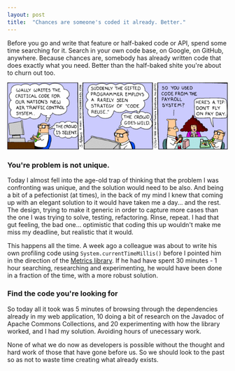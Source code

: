 ```yaml
---
layout: post
title:  "Chances are someone's coded it already. Better."
---
```


Before you go and write that feature or half-baked code or API, spend some time searching for it. Search in your own code base, on Google, on GitHub, anywhere. Because chances are, somebody has already written code that does exactly what you need. Better than the half-baked shite you're about to churn out too.

![Code Reuse](/assets/img/2015-01-09-code-reuse.gif)

### You're problem is not unique.

Today I almost fell into the age-old trap of thinking that the problem I was confronting was unique, and the solution would need to be also. And being a bit of a pefectionist (at times), in the back of my mind I knew that coming up with an elegant solution to it would have taken me a day... and the rest. The design, trying to make it generic in order to capture more cases than the one I was trying to solve, testing, refactoring. Rinse, repeat. I had that gut feeling, the bad one... optimistic that coding this up wouldn't make me miss my deadline, but realistic that it would.

This happens all the time. A week ago a colleague was about to write his own profiling code using `System.currentTimeMillis()` before I pointed him in the direction of the [Metrics library](http://blog.awolski.com/simple-and-poejava-metrics-with-metrics/). If he had have spent 30 minutes - 1 hour searching, researching and experimenting, he would have been done in a fraction of the time, with a more robust solution.

### Find the code you're looking for

So today all it took was 5 minutes of browsing through the dependencies already in my web application, 10 doing a bit of research on the Javadoc of Apache Commons Collections, and 20 experimenting with how the library worked, and I had my solution. Avoiding hours of unecessary work.

None of what we do now as developers is possible without the thought and hard work of those that have gone before us. So we should look to the past so as not to waste time creating what already exists.
